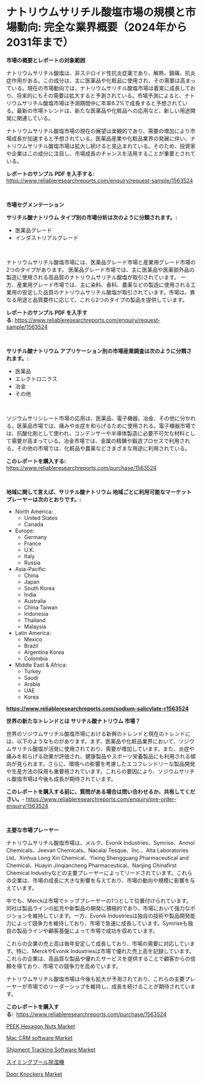 <p><h1>ナトリウムサリチル酸塩市場の規模と市場動向: 完全な業界概要（2024年から2031年まで）</h1></p><p><strong>市場の概要とレポートの対象範囲</strong></p>
<p><p>ナトリウムサリチル酸塩は、非ステロイド性抗炎症薬であり、解熱、鎮痛、抗炎症作用がある。この成分は、主に医薬品や化粧品に使用され、その需要は高まっている。現在の市場動向では、ナトリウムサリチル酸塩市場は着実に成長しており、将来的にもその需要は拡大すると予測されている。市場予測によると、ナトリウムサリチル酸塩市場は予測期間中に年率6.2%で成長すると予想されている。最新の市場トレンドは、新たな医薬品や化粧品への応用など、新しい用途開発に関連している。</p><p>ナトリウムサリチル酸塩市場の現在の展望は楽観的であり、需要の増加により市場成長が加速すると予想されている。医薬品産業や化粧品業界の発展に伴い、ナトリウムサリチル酸塩市場は拡大し続けると見込まれている。そのため、投資家や企業はこの成分に注目し、市場成長のチャンスを活用することが重要とされている。</p></p>
<p><strong>レポートのサンプル PDF を入手する:</strong> <a href="https://www.reliableresearchreports.com/enquiry/request-sample/1563524">https://www.reliableresearchreports.com/enquiry/request-sample/1563524</a></p>
<p>&nbsp;</p>
<p><strong>市場セグメンテーション</strong></p>
<p><strong>サリチル酸ナトリウム タイプ別の市場分析は次のように分類されます。:</strong></p>
<p><ul><li>医薬品グレード</li><li>インダストリアルグレード</li></ul></p>
<p>&nbsp;</p>
<p><p>ナトリウムサリチル酸塩市場には、医薬品グレード市場と産業用グレード市場の2つのタイプがあります。 医薬品グレード市場では、主に医薬品や医薬部外品の製造に使用される高品質のナトリウムサリチル酸塩が取引されています。 一方、産業用グレード市場では、主に染料、香料、農薬などの製造に使用される工業用の安定した品質のナトリウムサリチル酸塩が取引されています。市場は、異なる用途と品質要件に応じて、これら2つのタイプの製品を提供しています。</p></p>
<p><strong>レポートのサンプル PDF を入手する:</strong>&nbsp;<a href="https://www.reliableresearchreports.com/enquiry/request-sample/1563524">https://www.reliableresearchreports.com/enquiry/request-sample/1563524</a></p>
<p>&nbsp;</p>
<p><strong> サリチル酸ナトリウム アプリケーション別の市場産業調査は次のように分類されます。:</strong></p>
<p><ul><li>医薬品</li><li>エレクトロニクス</li><li>冶金</li><li>その他</li></ul></p>
<p>&nbsp;</p>
<p><p>ソジウムサリシレート市場の応用は、医薬品、電子機器、冶金、その他に分かれる。医薬品市場では、痛みや炎症を和らげるために使用される。電子機器市場では、抗酸化剤として使われ、コンデンサーや半導体製造に必要不可欠な材料として需要が高まっている。冶金市場では、金属の精錬や鍛造プロセスで利用される。その他の市場では、化粧品や農薬などさまざまな用途に利用されている。</p></p>
<p><strong>このレポートを購入する:</strong>&nbsp; <a href="https://www.reliableresearchreports.com/purchase/1563524">https://www.reliableresearchreports.com/purchase/1563524</a></p>
<p>&nbsp;</p>
<p><strong>地域に関して言えば、サリチル酸ナトリウム 地域ごとに利用可能なマーケットプレーヤーは次のとおりです。:</strong></p>
<p><ul>
    <li>
        North America:
        <ul>
            <li>United States</li>
            <li>Canada</li>
        </ul>
    </li>
    <li>
        Europe:
        <ul>
            <li>Germany</li>
            <li>France</li>
            <li>U.K.</li>
            <li>Italy</li>
            <li>Russia</li>
        </ul>
    </li>
    <li>
        Asia-Pacific:
        <ul>
            <li>China</li>
            <li>Japan</li>
            <li>South Korea</li>
            <li>India</li>
            <li>Australia</li>
            <li>China Taiwan</li>
            <li>Indonesia</li>
            <li>Thailand</li>
            <li>Malaysia</li>
        </ul>
    </li>
    <li>
        Latin America:
        <ul>
            <li>Mexico</li>
            <li>Brazil</li>
            <li>Argentina Korea</li>
            <li>Colombia</li>
        </ul>
    </li>
    <li>
        Middle East & Africa:
        <ul>
            <li>Turkey</li>
            <li>Saudi</li>
            <li>Arabia</li>
            <li>UAE</li>
            <li>Korea</li>
        </ul>
    </li>
    </ul></p>
<p><strong><a href="https://www.reliableresearchreports.com/sodium-salicylate-r1563524">https://www.reliableresearchreports.com/sodium-salicylate-r1563524</a></strong>&nbsp;</p>
<p><strong>世界の新たなトレンドとは サリチル酸ナトリウム 市場？</strong></p>
<p><p>世界のソジウムサリチル酸塩市場における新興のトレンドと現在のトレンドには、以下のようなものがあります。まず、医薬品や化粧品業界において、ソジウムサリチル酸塩が活発に使用されており、需要が増加しています。また、炎症や痛みを和らげる効果が評価され、健康製品やスポーツ栄養製品にも利用される傾向が見られます。さらに、環境への影響を考慮したエコフレンドリーな製品開発や生産方法の採用も重要視されています。これらの要因により、ソジウムサリチル酸塩市場は今後も成長が期待されています。</p></p>
<p><strong>このレポートを購入する前に、質問がある場合は問い合わせるか、共有してください。</strong>- <a href="https://www.reliableresearchreports.com/enquiry/pre-order-enquiry/1563524">https://www.reliableresearchreports.com/enquiry/pre-order-enquiry/1563524</a></p>
<p>&nbsp;</p>
<p><strong>主要な市場プレーヤー</strong></p>
<p><p>ナトリウムサリチル酸塩市場は、メルク、Evonik Industries、Symrise、Anmol Chemicals、Jeevan Chemicals、Nacalai Tesque、Inc.、Alta Laboratories Ltd、Xinhua Long Xin Chemical、Yixing Shengguang Pharmaceutical and Chemical、Huayin Jinqiancheng Pharmaceutical、Nanjing Chinafirst Chemical Industryなどの主要プレーヤーによってリードされています。これらの企業は、市場の成長に大きな影響を与えており、市場の動向や規模に影響を与えています。</p><p>中でも、Merckは市場でトッププレーヤーの1つとして位置付けられています。同社は製品ラインの拡充や新製品の開発に積極的であり、市場において強力なポジションを維持しています。一方、Evonik Industriesは独自の技術や製品開発能力によって競争力を維持しており、市場で急速に成長しています。Symriseも独自の製品ラインや顧客基盤によって市場で成功を収めています。</p><p>これらの企業の売上高は毎年安定して成長しており、市場の需要に対応しています。特に、MerckやEvonik Industriesは市場で優れた売上高を記録しています。これらの企業は、高品質な製品や優れたサービスを提供することで顧客からの信頼を得ており、市場での競争力を高めています。</p><p>ナトリウムサリチル酸塩市場は今後も拡大が予測されており、これらの主要プレーヤーが市場でのリーダーシップを維持し、成長を続けることが期待されています。</p></p>
<p><strong>このレポートを購入する:</strong>&nbsp;&nbsp;<a href="https://www.reliableresearchreports.com/purchase/1563524">https://www.reliableresearchreports.com/purchase/1563524</a></p>
<p><p><a href="https://github.com/nicoletavirag/Market-Research-Report-List-3/blob/main/peek-hexagon-nuts-market.md">PEEK Hexagon Nuts Market</a></p><p><a href="https://www.linkedin.com/pulse/mac-crm-software-market-research-report-its-history-forecast-0pisc">Mac CRM software Market</a></p><p><a href="https://www.linkedin.com/pulse/shipment-tracking-software-market-trends-analysis-forecasted-6cd1e">Shipment Tracking Software Market</a></p><p><a href="https://github.com/MosesSpinka1914/Market-Research-Report-List-1/blob/main/337464465753.md">スイミングプール除湿機</a></p><p><a href="https://issuu.com/reportprime-2/docs/door-knockers-market-size-2030.pptx">Door Knockers Market</a></p></p>